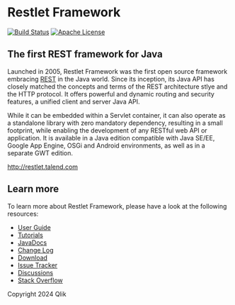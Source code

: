 # Restlet Framework


[![Build Status](https://github.com/restlet/restlet-framework-java/actions/workflows/build.yaml/badge.svg)](https://github.com/restlet/restlet-framework-java/actions/workflows/ci.yaml) [![Apache License](https://img.shields.io/badge/License-Apache_2.0-blue.svg)](https://opensource.org/licenses/Apache-2.0)

## The first REST framework for Java

Launched in 2005, Restlet Framework was the first open source framework embracing [REST](https://en.wikipedia.org/wiki/REST)
in the Java world. Since its inception, its Java API has closely matched the concepts and terms of the REST architecture stlye and the HTTP protocol.
It offers powerful and dynamic routing and security features, a unified client and server Java API.

While it can be embedded within a Servlet container, it can also operate as a standalone library with zero mandatory dependency, resulting in a small
footprint, while enabling the development of any RESTful web API or application. It is available in a Java edition compatible with Java SE/EE,
Google App Engine, OSGi and Android environments, as well as in a separate GWT edition.

http://restlet.talend.com

## Learn more

To learn more about Restlet Framework, please have a look at the following resources:

* [User Guide](https://restlet.talend.com/documentation/user-guide/2.5/)
* [Tutorials](https://restlet.talend.com/documentation/tutorials/2.5/)
* [JavaDocs](https://restlet.talend.com/documentation/javadocs/2.5/)
* [Change Log](https://restlet.talend.com/documentation/2.5/changelog)
* [Download](https://restlet.talend.com/downloads/current/)
* [Issue Tracker](https://github.com/restlet/restlet-framework-java/issues)
* [Discussions](https://github.com/restlet/restlet-framework-java/discussions)
* [Stack Overflow](http://stackoverflow.com/questions/tagged/restlet)

Copyright 2024 Qlik
